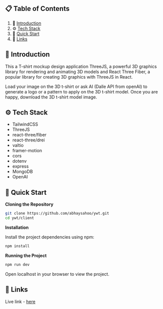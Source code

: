 ## 📋 <a name="table">Table of Contents</a>

1. 🤖 [Introduction](#introduction)
2. ⚙️ [Tech Stack](#tech-stack)
3. 🤸 [Quick Start](#quick-start)
4. 🔗 [Links](#links)


## <a name="introduction">🤖 Introduction</a>

This a T-shirt mockup design application ThreeJS, a powerful 3D graphics library for rendering and animating 3D models and React Three Fiber, a popular library for creating 3D graphics with ThreeJS in React.

Load your image on the 3D t-shirt or ask AI (Dalle API from openAI) to generate a logo or a pattern to apply on the 3D t-shirt model. Once you are happy, download the 3D t-shirt model image.

## <a name="tech-stack">⚙️ Tech Stack</a>

* TailwindCSS
* ThreeJS
* react-three/fiber
* react-three/drei
* valtio
* framer-motion
* cors
* dotenv
* express
* MongoDB
* OpenAI

## <a name="quick-start">🤸 Quick Start</a>

**Cloning the Repository**

```bash
git clone https://github.com/abhaysahoo/ywt.git
cd ywt/client
```

**Installation**

Install the project dependencies using npm:

```bash
npm install
```

**Running the Project**

```bash
npm run dev
```

Open localhost in your browser to view the project.

## <a name="links">🔗 Links</a>

Live link - [here](https://ywt-absahoo.netlify.app/)
